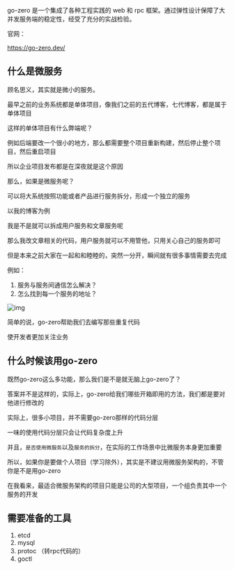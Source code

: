 go-zero 是一个集成了各种工程实践的 web 和 rpc 框架。通过弹性设计保障了大并发服务端的稳定性，经受了充分的实战检验。

官网：

https://go-zero.dev/

## 什么是微服务

顾名思义，其实就是微小的服务。

最早之前的业务系统都是单体项目，像我们之前的五代博客，七代博客，都是属于单体项目

这样的单体项目有什么弊端呢？

例如后端要改一个很小的地方，那么都需要整个项目重新构建，然后停止整个项目，然后重启项目

所以企业项目发布都是在深夜就是这个原因

那么，如果是微服务呢？

可以将大系统按照功能或者产品进行服务拆分，形成一个独立的服务

以我的博客为例

我是不是就可以拆成用户服务和文章服务呢

那么我改文章相关的代码，用户服务就可以不用管他，只用关心自己的服务即可

但是本来之前大家在一起和和睦睦的，突然一分开，瞬间就有很多事情需要去完成

例如：

1. 服务与服务间通信怎么解决？
2. 怎么找到每一个服务的地址？

![img](https://image.fengfengzhidao.com/rj_0731/20231026111717.png)

简单的说，go-zero帮助我们去编写那些重复代码

使开发者更加关注业务

## 什么时候该用go-zero

既然go-zero这么多功能，那么我们是不是就无脑上go-zero了？

答案并不是这样的，实际上，go-zero给我们哪些开箱即用的方法，我们都是要对他进行修改的

实际上，很多小项目，并不需要go-zero那样的代码分层

一味的使用代码分层只会让代码复杂度上升

并且，`是否使用微服务`以及`服务的拆分`，在实际的工作场景中比微服务本身更加重要

所以，如果你是要做个人项目（学习除外），其实是不建议用微服务架构的，不管你是不是用go-zero

在我看来，最适合微服务架构的项目只能是公司的大型项目，一个组负责其中一个服务的开发

## 需要准备的工具

1. etcd
2. mysql
3. protoc （转rpc代码的）
4. goctl